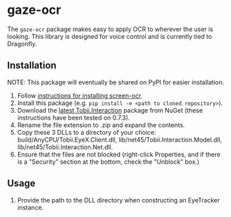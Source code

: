 # gaze-ocr

The `gaze-ocr` package makes easy to apply OCR to wherever the user is
looking. This library is designed for voice control and is currently tied to
Dragonfly.

## Installation

NOTE: This package will eventually be shared on PyPI for easier installation.

1. Follow [instructions for installing
   screen-ocr](https://github.com/wolfmanstout/screen-ocr).
2. Install this package (e.g. `pip install -e <path to cloned repository>`).
3. Download the [latest
   Tobii.Interaction](https://www.nuget.org/packages/Tobii.Interaction/) package
   from NuGet (these instructions have been tested on 0.7.3).
4. Rename the file extension to .zip and expand the contents.
5. Copy these 3 DLLs to a directory of your choice:
   build/AnyCPU/Tobii.EyeX.Client.dll, lib/net45/Tobii.Interaction.Model.dll,
   lib/net45/Tobii.Interaction.Net.dll.
6. Ensure that the files are not blocked (right-click Properties, and if there
   is a "Security" section at the bottom, check the "Unblock" box.)

## Usage

1. Provide the path to the DLL directory when constructing an EyeTracker instance.
